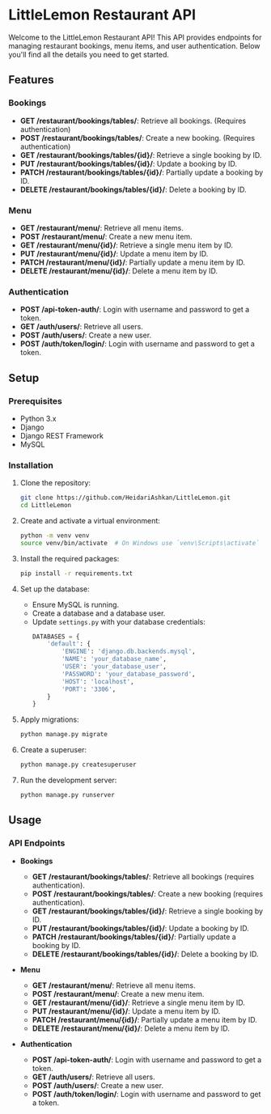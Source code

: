 # LittleLemon Restaurant API

Welcome to the LittleLemon Restaurant API! This API provides endpoints for managing restaurant bookings, menu items, and user authentication. Below you'll find all the details you need to get started.

## Features

### Bookings
- **GET /restaurant/bookings/tables/**: Retrieve all bookings. (Requires authentication)
- **POST /restaurant/bookings/tables/**: Create a new booking. (Requires authentication)
- **GET /restaurant/bookings/tables/{id}/**: Retrieve a single booking by ID.
- **PUT /restaurant/bookings/tables/{id}/**: Update a booking by ID.
- **PATCH /restaurant/bookings/tables/{id}/**: Partially update a booking by ID.
- **DELETE /restaurant/bookings/tables/{id}/**: Delete a booking by ID.

### Menu
- **GET /restaurant/menu/**: Retrieve all menu items.
- **POST /restaurant/menu/**: Create a new menu item.
- **GET /restaurant/menu/{id}/**: Retrieve a single menu item by ID.
- **PUT /restaurant/menu/{id}/**: Update a menu item by ID.
- **PATCH /restaurant/menu/{id}/**: Partially update a menu item by ID.
- **DELETE /restaurant/menu/{id}/**: Delete a menu item by ID.

### Authentication
- **POST /api-token-auth/**: Login with username and password to get a token.
- **GET /auth/users/**: Retrieve all users.
- **POST /auth/users/**: Create a new user.
- **POST /auth/token/login/**: Login with username and password to get a token.

## Setup

### Prerequisites

- Python 3.x
- Django
- Django REST Framework
- MySQL

### Installation

1. Clone the repository:
    ```bash
    git clone https://github.com/HeidariAshkan/LittleLemon.git
    cd LittleLemon
    ```

2. Create and activate a virtual environment:
    ```bash
    python -m venv venv
    source venv/bin/activate  # On Windows use `venv\Scripts\activate`
    ```

3. Install the required packages:
    ```bash
    pip install -r requirements.txt
    ```

4. Set up the database:
    - Ensure MySQL is running.
    - Create a database and a database user.
    - Update `settings.py` with your database credentials:
      ```python
      DATABASES = {
          'default': {
              'ENGINE': 'django.db.backends.mysql',
              'NAME': 'your_database_name',
              'USER': 'your_database_user',
              'PASSWORD': 'your_database_password',
              'HOST': 'localhost',
              'PORT': '3306',
          }
      }
      ```

5. Apply migrations:
    ```bash
    python manage.py migrate
    ```

6. Create a superuser:
    ```bash
    python manage.py createsuperuser
    ```

7. Run the development server:
    ```bash
    python manage.py runserver
    ```

## Usage

### API Endpoints

- **Bookings**
  - **GET /restaurant/bookings/tables/**: Retrieve all bookings (requires authentication).
  - **POST /restaurant/bookings/tables/**: Create a new booking (requires authentication).
  - **GET /restaurant/bookings/tables/{id}/**: Retrieve a single booking by ID.
  - **PUT /restaurant/bookings/tables/{id}/**: Update a booking by ID.
  - **PATCH /restaurant/bookings/tables/{id}/**: Partially update a booking by ID.
  - **DELETE /restaurant/bookings/tables/{id}/**: Delete a booking by ID.

- **Menu**
  - **GET /restaurant/menu/**: Retrieve all menu items.
  - **POST /restaurant/menu/**: Create a new menu item.
  - **GET /restaurant/menu/{id}/**: Retrieve a single menu item by ID.
  - **PUT /restaurant/menu/{id}/**: Update a menu item by ID.
  - **PATCH /restaurant/menu/{id}/**: Partially update a menu item by ID.
  - **DELETE /restaurant/menu/{id}/**: Delete a menu item by ID.

- **Authentication**
  - **POST /api-token-auth/**: Login with username and password to get a token.
  - **GET /auth/users/**: Retrieve all users.
  - **POST /auth/users/**: Create a new user.
  - **POST /auth/token/login/**: Login with username and password to get a token.

